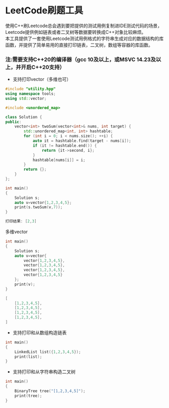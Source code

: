 # LeetCode刷题工具
使用C++刷Leetcode总会遇到要把提供的测试用例复制进IDE测试代码的场景，Leetcode提供例如链表或者二叉树等数据要转换成C++对象比较麻烦。 </br>
本工具提供了一套使用Leetcode测试用例格式的字符串生成对应的数据结构的库函数，并提供了简单易用的直接打印链表，二叉树，数组等容器的库函数。
### 注:需要支持C++20的编译器（gcc 10及以上，或MSVC 14.23及以上，并开启C++20支持）

+ 支持打印vector（多维也可）
```C++
#include "utility.hpp"
using namespace tools;
using std::vector;

#include <unordered_map>

class Solution {
public:
    vector<int> twoSum(vector<int>& nums, int target) {
        std::unordered_map<int, int> hashtable;
        for (int i = 0; i < nums.size(); ++i) {
            auto it = hashtable.find(target - nums[i]);
            if (it != hashtable.end()) {
                return {it->second, i};
            }
            hashtable[nums[i]] = i;
        }
        return {};
    }
};

int main()
{
    Solution s;
    auto v=vector{1,2,3,4,5};
    print(s.twoSum(v,7));
}

```

```C++
打印结果: [2,3]
```
多维vector
```C++
int main()
{
    Solution s;
    auto v=vector{
        vector{1,2,3,4,5},
        vector{1,2,3,4,5},
        vector{1,2,3,4,5},
        vector{1,2,3,4,5}
    };
    print(v);
}
```
```C++
[
    [1,2,3,4,5],
    [1,2,3,4,5],
    [1,2,3,4,5],
    [1,2,3,4,5],
]
```

+ 支持打印和从数组构造链表

```C++
int main()
{
    LinkedList list({1,2,3,4,5});
    print(list);
}
```
+ 支持打印和从字符串构造二叉树
```C++
int main()
{
    BinaryTree tree("[1,2,3,4,5]");
    print(tree);
}
```
